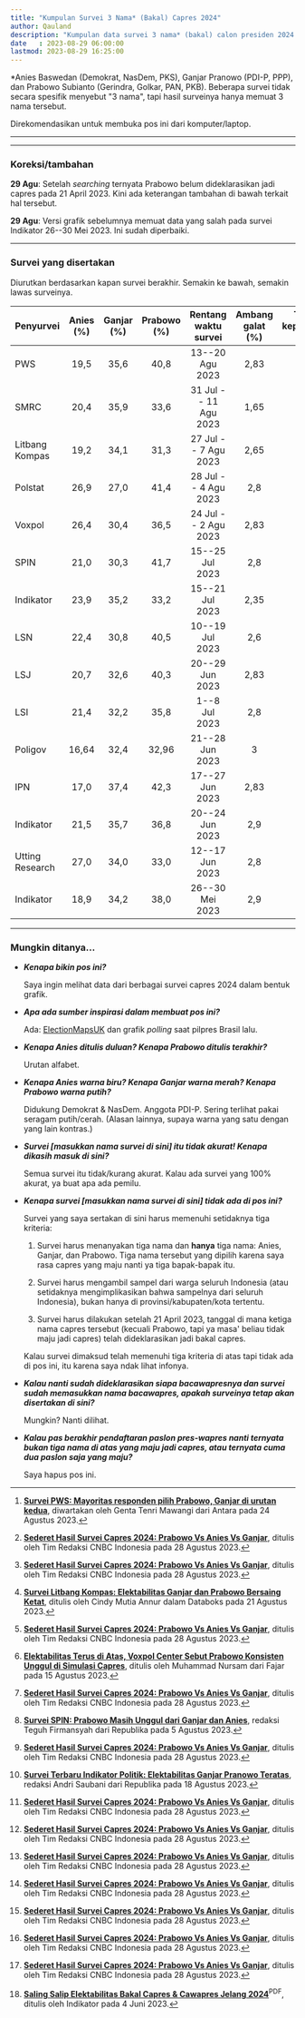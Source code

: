 ```yaml
---
title: "Kumpulan Survei 3 Nama* (Bakal) Capres 2024"
author: Qauland
description: "Kumpulan data survei 3 nama* (bakal) calon presiden 2024 dari berbagai lembaga survei."
date   : 2023-08-29 06:00:00
lastmod: 2023-08-29 16:25:00
---
```


*Anies Baswedan (Demokrat, NasDem, PKS), Ganjar Pranowo (PDI-P, PPP), dan Prabowo Subianto (Gerindra, Golkar, PAN, PKB). Beberapa survei tidak secara spesifik menyebut "3 nama", tapi hasil surveinya hanya memuat 3 nama tersebut.

Direkomendasikan untuk membuka pos ini dari komputer/laptop.

---

<script src="http://cdnjs.cloudflare.com/ajax/libs/moment.js/2.13.0/moment.min.js"></script>
<script src="http://cdnjs.cloudflare.com/ajax/libs/jquery/2.1.3/jquery.min.js"></script>
<script src="https://cdnjs.cloudflare.com/ajax/libs/Chart.js/2.6.0/Chart.bundle.js"></script>
<canvas id="chartjs-canvas" width="1400px" height="900px"></canvas>
<script> //Code adapted from https://embed.plnkr.co/JOI1fpgWIS0lvTeLUxUp/
	
    var timeFormat = 'YYMMDD';
    
    Chart.defaults.global.defaultFontColor = 'white';
	Chart.defaults.global.defaultFontFamily = 'sans';
	
    var config = {
        type: 'line',
        data: {
            datasets: [
                {
                    label: "Anies Baswedan",
                    data: [
                        {x: "230804", y: 26.9 },
                        {x: "230807", y: 19.2 },
                        {x: "230530", y: 18.9 },
                        {x: "230725", y: 21   },
                        {x: "230617", y: 27   },
                        {x: "230719", y: 22.4 },
                        {x: "230624", y: 21.5 },
                        {x: "230628", y: 16.64},
                        {x: "230629", y: 20.7 },
                        {x: "230627", y: 17   },
                        {x: "230708", y: 21.4 },
                        {x: "230820", y: 19.5 },
                        {x: "230811", y: 20.4 },
                        {x: "230721", y: 23.9 },
                        {x: "230802", y: 26.4 }
                        ],
                    fill: false,
                    showLine: false,
                    borderColor: 'blue',
                    pointBorderWidth: 2.5
                },
                {
                    label: "Ganjar Pranowo",
                    data: [
                        {x: "230804", y: 27   },
                        {x: "230807", y: 34.1 },
                        {x: "230530", y: 34.2 }, // cek!
                        {x: "230725", y: 30.3 },
                        {x: "230617", y: 34   },
                        {x: "230719", y: 30.8 },
                        {x: "230624", y: 35.7 },
                        {x: "230628", y: 32.4 },
                        {x: "230629", y: 32.6 },
                        {x: "230627", y: 37.4 },
                        {x: "230708", y: 32.2 },
                        {x: "230820", y: 35.6 },
                        {x: "230811", y: 35.9 },
                        {x: "230721", y: 35.2 },
                        {x: "230802", y: 30.4 }
                        ],
                    fill: false,
                    showLine: false,
                    borderColor: 'red',
                    pointBorderWidth: 2.5
                },
                {
                    label: "Prabowo Subianto",
                    data: [
                        {x: "230804", y: 41.4 },
                        {x: "230807", y: 31.3 },
                        {x: "230530", y: 38   },
                        {x: "230725", y: 41.7 },
                        {x: "230617", y: 33   },
                        {x: "230719", y: 40.5 },
                        {x: "230624", y: 36.8 },
                        {x: "230628", y: 32.96},
                        {x: "230629", y: 40.3 },
                        {x: "230627", y: 42.3 },
                        {x: "230708", y: 35.8 },
                        {x: "230820", y: 40.8 },
                        {x: "230811", y: 33.6 },
                        {x: "230721", y: 33.2 },
                        {x: "230802", y: 36.5 }
                        ],
                    fill: false,
                    showLine: false,
                    borderColor: 'white',
                    pointBorderWidth: 2.5
                }
            ]
        },
        options: {
            tooltips: {
                enabled: true,
                callbacks: {
                    label: function(tooltipItem, data) {
                        var label = data.datasets[tooltipItem.datasetIndex].label;
                        var val = data.datasets[tooltipItem.datasetIndex].data[tooltipItem.index];
                        return data.datasets[tooltipItem.datasetIndex].label + ': ' + tooltipItem.yLabel.toLocaleString("id-ID") + '%';
                        //return label + ': ' + val + '%';
                    }
                }
            },
            responsive: true,
            title: {
                display: false,
                text: "Chart.js Time Scale"
            },
            scales: {
                xAxes: [{
                    gridLines: {
                        enabled: true,
                        color: '#303030'
                    },
                    type: "time",
                    ticks: {
                        min: 230528,
                        callback: function(value){return value.toLocaleString("id-ID")}
                    },
                    time: {
                        unit: 'month',
                        displayFormats: {
                        	month: 'MMM YY'
                        },
                        format: timeFormat,
                        tooltipFormat: 'DD MMMM YYYY'
                    },
                    scaleLabel: {
                        display:     false,
                        labelString: 'Date'
                    }
                }],
                yAxes: [{
                    gridLines: {
                        enabled: true,
                        color: '#303030'
                    },
                    ticks: {
                        min: 0,
                        max: 50,
                        callback: function(value){return value+ "%"}
                    },
                    scaleLabel: {
                        display:     false,
                        labelString: 'value'
                    }
                }]
            },
            elements: {
            	line: {
                	tension: 0 // disables bezier curves
            	}
        	}
        }
    };

    window.onload = function () {
        var ctx       = document.getElementById("chartjs-canvas").getContext("2d");
        window.myLine = new Chart(ctx, config);
    };
</script>

---

### Koreksi/tambahan

**29 Agu**: Setelah *searching* ternyata Prabowo belum dideklarasikan jadi capres pada 21 April 2023. Kini ada keterangan tambahan di bawah terkait hal tersebut.

**29 Agu**: Versi grafik sebelumnya memuat data yang salah pada survei Indikator 26--30 Mei 2023. Ini sudah diperbaiki.

---

### Survei yang disertakan

Diurutkan berdasarkan kapan survei berakhir. Semakin ke bawah, semakin lawas surveinya.

| Penyurvei | Anies (%) | Ganjar (%) | Prabowo (%) | Rentang waktu survei | Ambang galat (%) | Tingkat kepercayaan (%) | Referensi |
| :-------- | :-------: | :--------: | :---------: | :------------------: | :--------------: | :---------------------: | :-------- |
| PWS             | 19,5 | 35,6 | 40,8 | 13--20 Agu 2023       | 2,83 | 95 | [^ae] |
| SMRC            | 20,4 | 35,9 | 33,6 | 31 Jul -- 11 Agu 2023 | 1,65 | 95 | [^aa] |
| Litbang Kompas  | 19,2 | 34,1 | 31,3 | 27 Jul -- 7 Agu 2023  | 2,65 | 95 | [^aa] [^ac] |
| Polstat         | 26,9 | 27,0 | 41,4 | 28 Jul -- 4 Agu 2023  | 2,8  | 95 | [^aa] |
| Voxpol          | 26,4 | 30,4 | 36,5 | 24 Jul -- 2 Agu 2023  | 2,83 | ?  | [^ag] |
| SPIN            | 21,0 | 30,3 | 41,7 | 15--25 Jul 2023       | 2,8  | 95 | [^aa] [^ad] |
| Indikator       | 23,9 | 35,2 | 33,2 | 15--21 Jul 2023       | 2,35 | 95 | [^aa] [^af] |
| LSN             | 22,4 | 30,8 | 40,5 | 10--19 Jul 2023       | 2,6  | 95 | [^aa] |
| LSJ             | 20,7 | 32,6 | 40,3 | 20--29 Jun 2023       | 2,83 | 95 | [^aa] |
| LSI             | 21,4 | 32,2 | 35,8 | 1--8 Jul 2023         | 2,8  | 95 | [^aa] |
| Poligov         | 16,64 | 32,4 | 32,96 | 21--28 Jun 2023     | 3    | 95 | [^aa] |
| IPN             | 17,0 | 37,4 | 42,3 | 17--27 Jun 2023       | 2,83 | 95 | [^aa] |
| Indikator       | 21,5 | 35,7 | 36,8 | 20--24 Jun 2023       | 2,9  | 95 | [^aa] |
| Utting Research | 27,0 | 34,0 | 33,0 | 12--17 Jun 2023       | 2,8  | 95 | [^aa] |
| Indikator       | 18,9 | 34,2 | 38,0 | 26--30 Mei 2023       | 2,9  | 95 | [^ab] |

---

### Mungkin ditanya...

- ***Kenapa bikin pos ini?***

  Saya ingin melihat data dari berbagai survei capres 2024 dalam bentuk grafik.

- ***Apa ada sumber inspirasi dalam membuat pos ini?***

  Ada: [ElectionMapsUK](https://electionmaps.uk) dan grafik *polling* saat pilpres Brasil lalu.

- ***Kenapa Anies ditulis duluan? Kenapa Prabowo ditulis terakhir?***

  Urutan alfabet.

- ***Kenapa Anies warna biru? Kenapa Ganjar warna merah? Kenapa Prabowo warna putih?***

  Didukung Demokrat & NasDem. Anggota PDI-P. Sering terlihat pakai seragam putih/cerah. (Alasan lainnya, supaya warna yang satu dengan yang lain kontras.)

- ***Survei [masukkan nama survei di sini] itu tidak akurat! Kenapa dikasih masuk di sini?***

  Semua survei itu tidak/kurang akurat. Kalau ada survei yang 100% akurat, ya buat apa ada pemilu.

- ***Kenapa survei [masukkan nama survei di sini] tidak ada di pos ini?***

  Survei yang saya sertakan di sini harus memenuhi setidaknya tiga kriteria:

    1. Survei harus menanyakan tiga nama dan **hanya** tiga nama: Anies, Ganjar, dan Prabowo. Tiga nama tersebut yang dipilih karena saya rasa capres yang maju nanti ya tiga bapak-bapak itu.

    2. Survei harus mengambil sampel dari warga seluruh Indonesia (atau setidaknya mengimplikasikan bahwa sampelnya dari seluruh Indonesia), bukan hanya di provinsi/kabupaten/kota tertentu.

    3. Survei harus dilakukan setelah 21 April 2023, tanggal di mana ketiga nama capres tersebut (kecuali Prabowo, tapi ya masa' beliau tidak maju jadi capres) telah dideklarasikan jadi bakal capres.

  Kalau survei dimaksud telah memenuhi tiga kriteria di atas tapi tidak ada di pos ini, itu karena saya ndak lihat infonya.

- ***Kalau nanti sudah dideklarasikan siapa bacawapresnya dan survei sudah memasukkan nama bacawapres, apakah surveinya tetap akan disertakan di sini?***

  Mungkin? Nanti dilihat.

- ***Kalau pas berakhir pendaftaran paslon pres-wapres nanti ternyata bukan tiga nama di atas yang maju jadi capres, atau ternyata cuma dua paslon saja yang maju?***

  Saya hapus pos ini.


[^aa]: **[Sederet Hasil Survei Capres 2024: Prabowo Vs Anies Vs Ganjar](https://www.cnbcindonesia.com/news/20230828003032-4-466529/sederet-hasil-survei-capres-2024-prabowo-vs-anies-vs-ganjar)**, ditulis oleh Tim Redaksi CNBC Indonesia pada 28 Agustus 2023.
[^ab]: **[Saling Salip Elektabilitas Bakal Capres & Cawapres Jelang 2024](https://indikator.co.id/wp-content/uploads/2023/06/RILIS-INDIKATOR-04-JUNI-2023.pdf)**<sup>PDF</sup>, ditulis oleh Indikator pada 4 Juni 2023.
[^ac]: **[Survei Litbang Kompas: Elektabilitas Ganjar dan Prabowo Bersaing Ketat](https://databoks.katadata.co.id/datapublish/2023/08/21/survei-litbang-kompas-elektabilitas-ganjar-dan-prabowo-bersaing-ketat)**, ditulis oleh Cindy Mutia Annur dalam Databoks pada 21 Agustus 2023.
[^ad]: **[Survei SPIN: Prabowo Masih Unggul dari Ganjar dan Anies](https://news.republika.co.id/berita/rywaub377/survei-spin-prabowo-masih-unggul-dari-ganjar-dan-anies)**, redaksi Teguh Firmansyah dari Republika pada 5 Agustus 2023.
[^ae]: **[Survei PWS: Mayoritas responden pilih Prabowo, Ganjar di urutan kedua](https://www.antaranews.com/berita/3695145/survei-pws-mayoritas-responden-pilih-prabowo-ganjar-di-urutan-kedua)**, diwartakan oleh Genta Tenri Mawangi dari Antara pada 24 Agustus 2023.
[^af]: **[Survei Terbaru Indikator Politik: Elektabilitas Ganjar Pranowo Teratas](https://news.republika.co.id/berita/rzkvy4409/survei-terbaru-indikator-politik-elektabilitas-ganjar-pranowo-teratas)**, redaksi Andri Saubani dari Republika pada 18 Agustus 2023.
[^ag]: **[Elektabilitas Terus di Atas, Voxpol Center Sebut Prabowo Konsisten Unggul di Simulasi Capres](https://fajar.co.id/2023/08/15/elektabilitas-terus-di-atas-voxpol-center-sebut-prabowo-konsisten-unggul-di-simulasi-capres/)**, ditulis oleh Muhammad Nursam dari Fajar pada 15 Agustus 2023.
